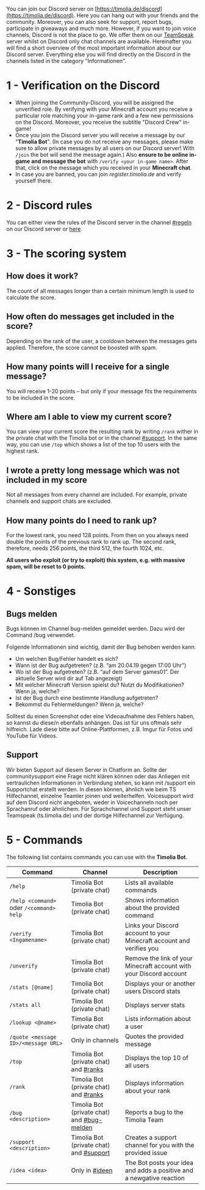 You can join our Discord server on [https://timolia.de/discord](https://timolia.de/discord).
Here you can hang out with your friends and the community. Moreover, you can also seek for support, report bugs,
participate in giveaways and much more.
However, if you want to join voice channels, Discord is not the place to go. We offer them on our [TeamSpeak](/teamspeak/) server whilst on Discord only chat channels are available.
Hereinafter you will find a short overview of the most important information about our Discord server. Everything else you will find directly on the Discord in the channels listed in the category "Informationen". 


# 1 - Verification on the Discord
- When joining the Community-Discord, you will be assigned the unverified role. By verifying with your Minecraft account you receive a particular role matching your in-game rank and a few new permissions on the Discord.
Moreover, you receive the subtitle "Discord Crew" in-game!
- Once you join the Discord server you will receive a message by our "<strong>Timolia Bot</strong>". (In case you do not receive any messages, please make sure to allow private messages by all users on our Discord server! 
With `/join` the bot will send the message again.) Also <strong>ensure to be online in-game and message the bot</strong> with `/verify <your in-game name>`.
After that, click on the message which you received in your <strong>Minecraft chat</strong>.
- In case you are banned, you can join *register.timolia.de* and verify yourself there.

# 2 - Discord rules
You can either view the rules of the Discord server in the channel [#regeln](https://discordapp.com/channels/407554118887014402/407565978025852929) on our Discord server or [here](/rules/discord/).

# 3 - The scoring system 
## How does it work?
The count of all messages longer than a certain minimum length is used to calculate the score.

## How often do messages get included in the score?
Depending on the rank of the user, a cooldown between the messages gets applied. Therefore, the score cannot be boosted with spam.

## How many points will I receive for a single message?
You will receive 1-20 points – but only if your message fits the requirements to be included in the score.

## Where am I able to view my current score?
You can view your current score the resulting rank by writing `/rank` wither in the private chat with the 
Timolia bot or in the channel [#support](https://discordapp.com/channels/407554118887014402/413594798906408960).
In the same way, you can use `/top` which shows a list of the top 10 users with the highest rank.

## I wrote a pretty long message which was not included in my score
Not all messages from every channel are included. For example, private channels and support chats are excluded.

## How many points do I need to rank up?
For the lowest rank, you need 128 points. From then on you always need double the points of the previous rank to rank up. The second rank, therefore, needs 256 points, the third 512, the fourth 1024, etc.

<strong>All users who exploit (or try to exploit) this system, e.g. with massive spam, will be reset to 0 points.</strong> 

# 4 - Sonstiges

## Bugs melden
Bugs können im Channel bug-melden gemeldet werden. Dazu wird der Command /bug verwendet.

Folgende Informationen sind wichtig, damit der Bug behoben werden kann:
- Um welchen Bug/Fehler handelt es sich?
- Wann ist der Bug aufgetreten? (z.B. “am 20.04.19 gegen 17:00 Uhr”)
- Wo ist der Bug aufgetreten? (z.B. “auf dem Server games01”. Der aktuelle Server wird dir auf Tab angezeigt)
- Mit welcher Minecraft Version spielst du? Nutzt du Modifikationen? Wenn ja, welche?
- Ist der Bug durch eine bestimmte Handlung aufgetreten?
- Bekommst du Fehlermeldungen? Wenn ja, welche?

Solltest du einen Screenshot oder eine Videoaufnahme des Fehlers haben, so kannst du diese/n ebenfalls anhängen. Das ist für uns oftmals sehr hilfreich.
Lade diese bitte auf Online-Plattformen, z.B. Imgur für Fotos und YouTube für Videos.

## Support

Wir bieten Support auf diesem Server in Chatform an. Sollte der communitysupport eine Frage nicht klären können oder das Anliegen mit vertraulichen Informationen in Verbindung stehen, so kann mit /support <Problembeschreibung> ein Supportchat erstellt werden. In diesen können, ähnlich wie beim TS Hilfechannel, einzelne Teamler joinen und weiterhelfen.
Voicesupport wird auf dem Discord nicht angeboten, weder in Voicechanneln noch per Sprachanruf oder ähnlichem. Für Sprachchannel und Support steht unser Teamspeak (ts.timolia.de) und der dortige Hilfechannel zur Verfügung.

# 5 - Commands

The following list contains commands you can use with the <strong>Timolia Bot</strong>.

| Command | Channel | Description |
| ------ | -------------- | -------- |
| `/help` | Timolia Bot (private chat) | Lists all available commands |
| `/help <command>` oder `/<command> help` | Timolia Bot (private chat) | Shows information about the provided command |
| `/verify <Ingamename>` | Timolia Bot (private chat) | Links your Discord account to your Minecraft account and verifies you |
| `/unverify` | Timolia Bot (private chat) | Remove the link of your Minecraft account with your Discord account |
| `/stats [@name]` | Timolia Bot (private chat) | Displays your or another users Discord stats |
| `/stats all` | Timolia Bot (private chat) | Displays server stats |
| `/lookup <@name>` | Timolia Bot (private chat) | Lists information about a user |
| `/quote <message ID>/<message URL>` | Only in channels | Quotes the provided message |
| `/top` | Timolia Bot (private chat) and [#ranks](https://discordapp.com/channels/407554118887014402/548160287891783690)| Displays the top 10 of all users |
| `/rank` | Timolia Bot (private chat) and [#ranks](https://discordapp.com/channels/407554118887014402/548160287891783690) | Displays information about your rank |
| `/bug <description>` | Timolia Bot (private chat) and [#bug-melden](https://discordapp.com/channels/407554118887014402/413638656264503317) | Reports a bug to the Timolia Team |
| `/support <description>` | Timolia Bot (private chat) and [#support](https://discordapp.com/channels/407554118887014402/413594798906408960) | Creates a support channel for you with the provided issue |
| `/idea <idea>` | Only in [#ideen](https://discordapp.com/channels/407554118887014402/413615776399097866) | The Bot posts your idea and adds a positive and a newgative reaction |
